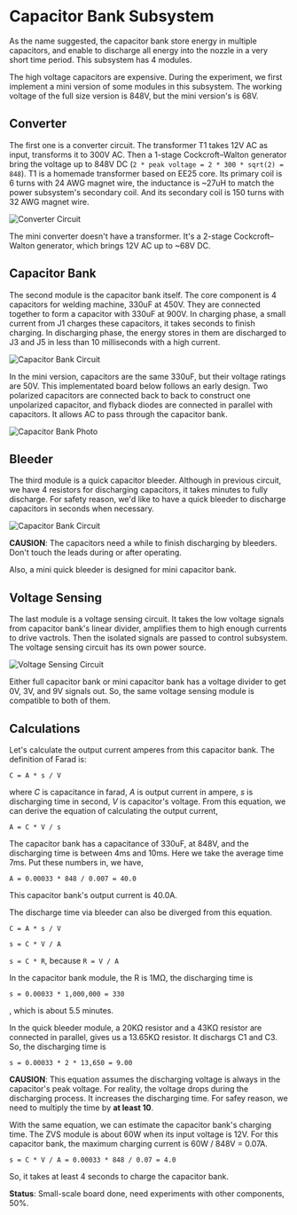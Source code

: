 # Capacitor Bank Subsystem

As the name suggested, the capacitor bank store energy in multiple capacitors, and enable to discharge all energy into the nozzle in a very short time period. This subsystem has 4 modules.

The high voltage capacitors are expensive. During the experiment, we first implement a mini version of some modules in this subsystem. The working voltage of the full size version is 848V, but the mini version's is 68V.

## Converter

The first one is a converter circuit. The transformer T1 takes 12V AC as input, transforms it to 300V AC. Then a 1-stage Cockcroft–Walton generator bring the voltage up to 848V DC (`2 * peak voltage = 2 * 300 * sqrt(2) = 848`). T1 is a homemade transformer based on EE25 core. Its primary coil is 6 turns with 24 AWG magnet wire, the inductance is ~27uH to match the power subsystem's secondary coil. And its secondary coil is 150 turns with 32 AWG magnet wire.

![Converter Circuit](Img/CapacitorBankConverterCircuit.png)

The mini converter doesn't have a transformer. It's a 2-stage Cockcroft–Walton generator, which brings 12V AC up to ~68V DC.

## Capacitor Bank

The second module is the capacitor bank itself. The core component is 4 capacitors for welding machine, 330uF at 450V. They are connected together to form a capacitor with 330uF at 900V. In charging phase, a small current from J1 charges these capacitors, it takes seconds to finish charging. In discharging phase, the energy stores in them are discharged to J3 and J5 in less than 10 milliseconds with a high current.

![Capacitor Bank Circuit](Img/CapacitorBankCircuit.png)

In the mini version, capacitors are the same 330uF, but their voltage ratings are 50V. This implementated board below follows an early design. Two polarized capacitors are connected back to back to construct one unpolarized capacitor, and flyback diodes are connected in parallel with capacitors. It allows AC to pass through the capacitor bank.

![Capacitor Bank Photo](Img/CapacitorBankPhoto.jpg)

## Bleeder

The third module is a quick capacitor bleeder. Although in previous circuit, we have 4 resistors for discharging capacitors, it takes minutes to fully discharge. For safety reason, we'd like to have a quick bleeder to discharge capacitors in seconds when necessary.

![Capacitor Bank Circuit](Img/QuickBleederCircuit.png)

**CAUSION**: The capacitors need a while to finish discharging by bleeders. Don't touch the leads during or after operating.

Also, a mini quick bleeder is designed for mini capacitor bank.

## Voltage Sensing

The last module is a voltage sensing circuit. It takes the low voltage signals from capacitor bank's linear divider, amplifies them to high enough currents to drive vactrols. Then the isolated signals are passed to control subsystem. The voltage sensing circuit has its own power source.

![Voltage Sensing Circuit](Img/VoltageSensingCircuit.png)

Either full capacitor bank or mini capacitor bank has a voltage divider to get 0V, 3V, and 9V signals out. So, the same voltage sensing module is compatible to both of them.

## Calculations

Let's calculate the output current amperes from this capacitor bank. The definition of Farad is:

`C = A * s / V`

where *C* is capacitance in farad, *A* is output current in ampere, *s* is discharging time in second, *V* is capacitor's voltage. From this equation, we can derive the equation of calculating the output current,

`A = C * V / s`

The capacitor bank has a capacitance of 330uF, at 848V, and the discharging time is between 4ms and 10ms. Here we take the average time 7ms. Put these numbers in, we have,

`A = 0.00033 * 848 / 0.007 = 40.0`

This capacitor bank's output current is 40.0A.

The discharge time via bleeder can also be diverged from this equation.

`C = A * s / V`

`s = C * V / A`

`s = C * R`, because `R = V / A`

In the capacitor bank module, the R is 1MΩ, the discharging time is

`s = 0.00033 * 1,000,000 = 330`

, which is about 5.5 minutes.

In the quick bleeder module, a 20KΩ resistor and a 43KΩ resistor are connected in parallel, gives us a 13.65KΩ resistor. It dischargs C1 and C3. So, the discharging time is

`s = 0.00033 * 2 * 13,650 = 9.00`

**CAUSION**: This equation assumes the discharging voltage is always in the capacitor's peak voltage. For reality, the voltage drops during the discharging process. It increases the discharging time. For safey reason, we need to multiply the time by **at least 10**.

With the same equation, we can estimate the capacitor bank's charging time. The ZVS module is about 60W when its input voltage is 12V. For this capacitor bank, the maximum charging current is 60W / 848V = 0.07A.

`s = C * V / A = 0.00033 * 848 / 0.07 = 4.0`

So, it takes at least 4 seconds to charge the capacitor bank.

**Status**: Small-scale board done, need experiments with other components, 50%.
